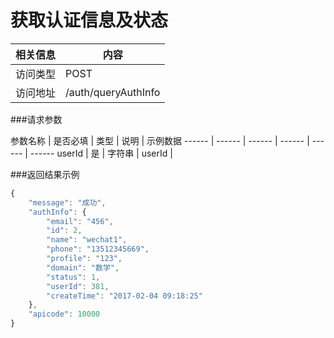 

# 获取认证信息及状态
 相关信息 | 内容
 ------ | ------
 访问类型 | POST
 访问地址 | /auth/queryAuthInfo

###请求参数

 参数名称 | 是否必填 | 类型 | 说明 | 示例数据
 ------ | ------ | ------ | ------ | ------ | ------
 userId | 是 | 字符串 | userId |

###返回结果示例

```javascript
{
    "message": "成功",
    "authInfo": {
        "email": "456",
        "id": 2,
        "name": "wechat1",
        "phone": "13512345669",
        "profile": "123",
        "domain": "数学",
        "status": 1,
        "userId": 381,
        "createTime": "2017-02-04 09:18:25"
    },
    "apicode": 10000
}

